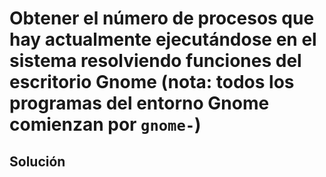 # Obtener el número de procesos que hay actualmente ejecutándose en el sistema resolviendo funciones del escritorio Gnome (nota: todos los programas del entorno Gnome comienzan por `gnome-`)

## Solución

```bash

```
